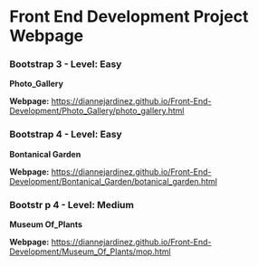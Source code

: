 # Front End Development Project Webpage


### Bootstrap 3 - Level: Easy
**Photo_Gallery**

**Webpage:** 
https://diannejardinez.github.io/Front-End-Development/Photo_Gallery/photo_gallery.html

### Bootstrap 4 - Level: Easy
**Bontanical Garden**

**Webpage:** 
https://diannejardinez.github.io/Front-End-Development/Bontanical_Garden/botanical_garden.html


### Bootstr p 4 - Level: Medium
**Museum Of_Plants**

**Webpage:** 
https://diannejardinez.github.io/Front-End-Development/Museum_Of_Plants/mop.html